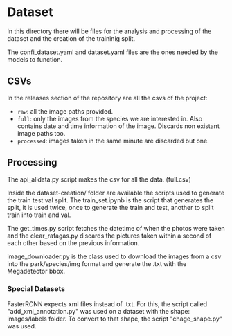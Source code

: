 # Dataset
In this directory there will be files for the analysis and processing of the dataset and the creation of the traininig split.

The confi_dataset.yaml and dataset.yaml files are the ones needed by the models to function.

## CSVs
In the releases section of the repository are all the csvs of the project:
- `raw`: all the image paths provided.
- `full`: only the images from the species we are interested in. Also contains date and time information of the image. Discards non existant image paths too.
- `processed`: images taken in the same minute are discarded but one.

## Processing
The api_alldata.py script makes the csv for all the data. (full.csv)

Inside the dataset-creation/ folder are available the scripts used to generate the train test val split. The train_set.ipynb is the script that generates the split, it is used twice, once to generate the train and test, another to split train into train and val.

The get_times.py script fetches the datetime of when the photos were taken and the clear_rafagas.py discards the pictures taken within a second of each other based on the previous information.

image_downloader.py is the class used to download the images from a csv into the park/species/img format and generate the .txt with the Megadetector bbox.

### Special Datasets
FasterRCNN expects xml files instead of .txt. For this, the script called "add_xml_annotation.py" was used on a dataset with the shape: images/labels folder. To convert to that shape, the script "chage_shape.py" was used.